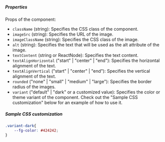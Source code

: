 ##### Properties

Props of the component:

- `className` (string): Specifies the CSS class of the component.
- `imageSrc` (string): Specifies the URL of the image.
- `imageClassName` (string): Specifies the CSS class of the image.
- `alt` (string): Specifies the text that will be used as the alt attribute of the image.
- `textContent` (string or ReactNode): Specifies the text content.
- `textAlignHorizontal` ("start" | "center" | "end"): Specifies the horizontal alignment of the text.
- `textAlignVertical` ("start" | "center" | "end"): Specifies the vertical alignment of the text.
- `rounded` ("none" | "small" | "medium" | "large"): Specifies the border radius of the images.
- `variant` ("default" | "dark" or a customized value): Specifies the color or theme variant of the component. Check out the "Sample CSS customization" below for an example of how to use it.


##### Sample CSS customization

```css
.variant-dark{
    --fg-color: #424242;
}
```
